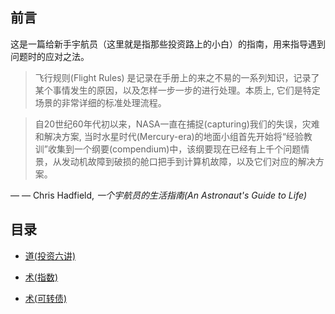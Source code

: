 ## 前言

这是一篇给新手宇航员（这里就是指那些投资路上的小白）的指南，用来指导遇到问题时的应对之法。

> 飞行规则(Flight Rules) 是记录在手册上的来之不易的一系列知识，记录了某个事情发生的原因，以及怎样一步一步的进行处理。本质上, 它们是特定场景的非常详细的标准处理流程。

> 自20世纪60年代初以来，NASA一直在捕捉(capturing)我们的失误，灾难和解决方案, 当时水星时代(Mercury-era)的地面小组首先开始将“经验教训”收集到一个纲要(compendium)中，该纲要现在已经有上千个问题情景，从发动机故障到破损的舱口把手到计算机故障，以及它们对应的解决方案。

&mdash; — Chris Hadfield, *一个宇航员的生活指南(An Astronaut's Guide to Life)*

## 目录

- [道(投资六讲)](invest_dao.md)

- [术(指数)](etf.md)

- [术(可转债)](etf.md)
